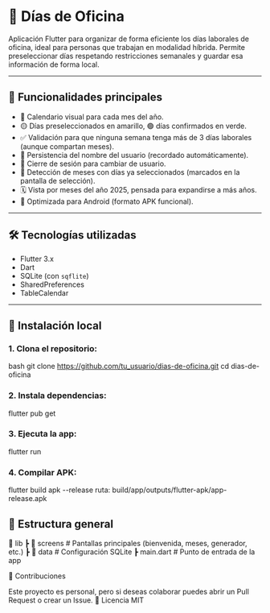 # 📅 Días de Oficina

Aplicación Flutter para organizar de forma eficiente los días laborales de oficina, ideal para personas que trabajan en modalidad híbrida. Permite preseleccionar días respetando restricciones semanales y guardar esa información de forma local.

---

## 🚀 Funcionalidades principales

- 📆 Calendario visual para cada mes del año.
- 🟡 Días preseleccionados en amarillo, 🟢 días confirmados en verde.
- ✅ Validación para que ninguna semana tenga más de 3 días laborales (aunque compartan meses).
- 👤 Persistencia del nombre del usuario (recordado automáticamente).
- 🔁 Cierre de sesión para cambiar de usuario.
- 🧠 Detección de meses con días ya seleccionados (marcados en la pantalla de selección).
- 🗓️ Vista por meses del año 2025, pensada para expandirse a más años.
- 📱 Optimizada para Android (formato APK funcional).

---

## 🛠️ Tecnologías utilizadas

- Flutter 3.x
- Dart
- SQLite (con `sqflite`)
- SharedPreferences
- TableCalendar

---

## 🧪 Instalación local

### 1. Clona el repositorio:

bash
git clone https://github.com/tu_usuario/dias-de-oficina.git
cd dias-de-oficina

### 2. Instala dependencias:
flutter pub get

### 3. Ejecuta la app:
flutter run

### 4. Compilar APK:
flutter build apk --release
ruta: build/app/outputs/flutter-apk/app-release.apk 

## 🧩 Estructura general

📂 lib
 ┣ 📂 screens              # Pantallas principales (bienvenida, meses, generador, etc.)
 ┣ 📂 data                 # Configuración SQLite
 ┣ main.dart              # Punto de entrada de la app

🤝 Contribuciones

Este proyecto es personal, pero si deseas colaborar puedes abrir un Pull Request o crear un Issue.
📄 Licencia
MIT

